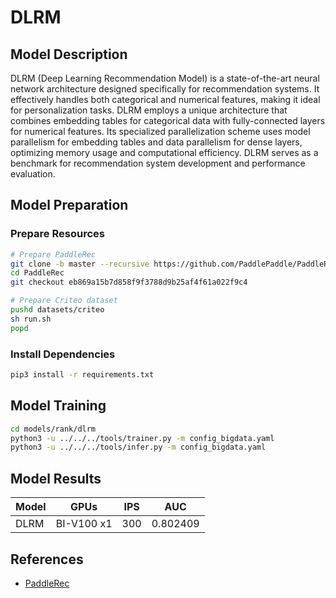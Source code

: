# DLRM

## Model Description

DLRM (Deep Learning Recommendation Model) is a state-of-the-art neural network architecture designed specifically for
recommendation systems. It effectively handles both categorical and numerical features, making it ideal for
personalization tasks. DLRM employs a unique architecture that combines embedding tables for categorical data with
fully-connected layers for numerical features. Its specialized parallelization scheme uses model parallelism for
embedding tables and data parallelism for dense layers, optimizing memory usage and computational efficiency. DLRM
serves as a benchmark for recommendation system development and performance evaluation.

## Model Preparation

### Prepare Resources

```sh
# Prepare PaddleRec
git clone -b master --recursive https://github.com/PaddlePaddle/PaddleRec.git
cd PaddleRec
git checkout eb869a15b7d858f9f3788d9b25af4f61a022f9c4

# Prepare Criteo dataset
pushd datasets/criteo
sh run.sh
popd
```

### Install Dependencies

```sh
pip3 install -r requirements.txt

```

## Model Training

```sh
cd models/rank/dlrm
python3 -u ../../../tools/trainer.py -m config_bigdata.yaml
python3 -u ../../../tools/infer.py -m config_bigdata.yaml

```

## Model Results

| Model | GPUs       | IPS | AUC      |
|-------|------------|-----|----------|
| DLRM  | BI-V100 x1 | 300 | 0.802409 |

## References

- [PaddleRec](https://github.com/PaddlePaddle/PaddleRec/tree/release/2.3.0/models/rank/dlrm)
